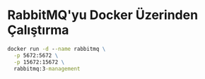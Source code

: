 # RabbitMQ'yu Docker Üzerinden Çalıştırma

```cmd
docker run -d --name rabbitmq \
  -p 5672:5672 \
  -p 15672:15672 \
  rabbitmq:3-management
```
